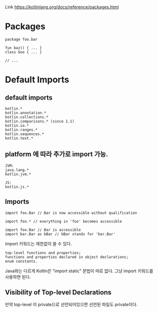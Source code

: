 Link
https://kotlinlang.org/docs/reference/packages.html

# Packages

```
package foo.bar

fun baz() { ... }
class Goo { ... }

// ...
```

# Default Imports

## default imports
```
kotlin.*
kotlin.annotation.*
kotlin.collections.*
kotlin.comparisons.* (since 1.1)
kotlin.io.*
kotlin.ranges.*
kotlin.sequences.*
kotlin.text.*
```
## platform 에 따라 추가로 import 가능.
```
JVM:
java.lang.*
kotlin.jvm.*

JS:
kotlin.js.*
```

## Imports
```
import foo.Bar // Bar is now accessible without qualification

import foo.* // everything in 'foo' becomes accessible

import foo.Bar // Bar is accessible
import bar.Bar as bBar // bBar stands for 'bar.Bar'
```

import 키워드는 제한없이 쓸 수 있다.
```
top-level functions and properties;
functions and properties declared in object declarations;
enum constants.

```
Java와는 다르게 Kotlin은  "import static" 문법이 따로 없다. 그냥 import 키워드를 사용하면 된다.

## Visibility of Top-level Declarations
만약 top-level 이 private으로 선언되어있으면 선언된 파일도 private이다.




